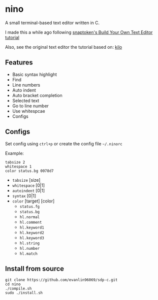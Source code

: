 # nino
A small terminal-based text editor written in C.

I made this a while ago following [snaptoken's Build Your Own Text Editor tutorial](https://viewsourcecode.org/snaptoken/kilo/)

Also, see the original text editor the tutorial based on: [kilo](https://github.com/antirez/kilo)

## Features
- Basic syntax highlight
- Find
- Line numbers
- Auto indent
- Auto bracket completion
- Selected text
- Go to line number
- Use whitespcae
- Configs

## Configs
Set config using `ctrl+p` or create the config file `~/.ninorc` 

Example:
```
tabsize 2
whitespace 1
color status.bg 0078d7
```
- `tabsize` [size]
- `whitespace` [0|1]
- `autoindent` [0|1]
- `syntax` [0|1]
- `color` [target] [color]
    - `status.fg`
    - `status.bg`
    - `hl.normal`
    - `hl.comment`
    - `hl.keyword1`
    - `hl.keyword2`
    - `hl.keyword3`
    - `hl.string`
    - `hl.number`
    - `hl.match`

## Install from source
```
git clone https://github.com/evanlin96069/sdp-c.git
cd nino
./compile.sh
sudo ./install.sh
```

